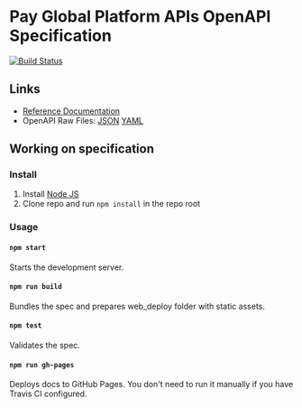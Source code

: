 # Pay Global Platform APIs OpenAPI Specification
[![Build Status](https://travis-ci.org/payglobal/platform-api-docs.github.io.svg?branch=master)](https://travis-ci.org/payglobal/platform-api-docs.github.io)

## Links
- [Reference Documentation](https://docs.api.payglobal.me)
- OpenAPI Raw Files: [JSON](https://docs.api.payglobal.me/openapi.json) [YAML](https://docs.api.payglobal.me/openapi.yaml)

## Working on specification
### Install

1. Install [Node JS](https://nodejs.org/)
2. Clone repo and run `npm install` in the repo root

### Usage

#### `npm start`
Starts the development server.

#### `npm run build`
Bundles the spec and prepares web_deploy folder with static assets.

#### `npm test`
Validates the spec.

#### `npm run gh-pages`
Deploys docs to GitHub Pages. You don't need to run it manually if you have Travis CI configured.
